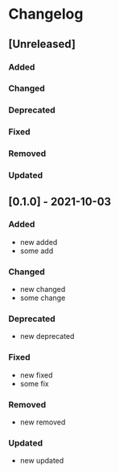 # Changelog

## [Unreleased]

### Added

### Changed

### Deprecated

### Fixed

### Removed

### Updated

## [0.1.0] - 2021-10-03

### Added

- new added
- some add

### Changed

- new changed
- some change

### Deprecated

- new deprecated

### Fixed

- new fixed
- some fix

### Removed

- new removed

### Updated

- new updated
